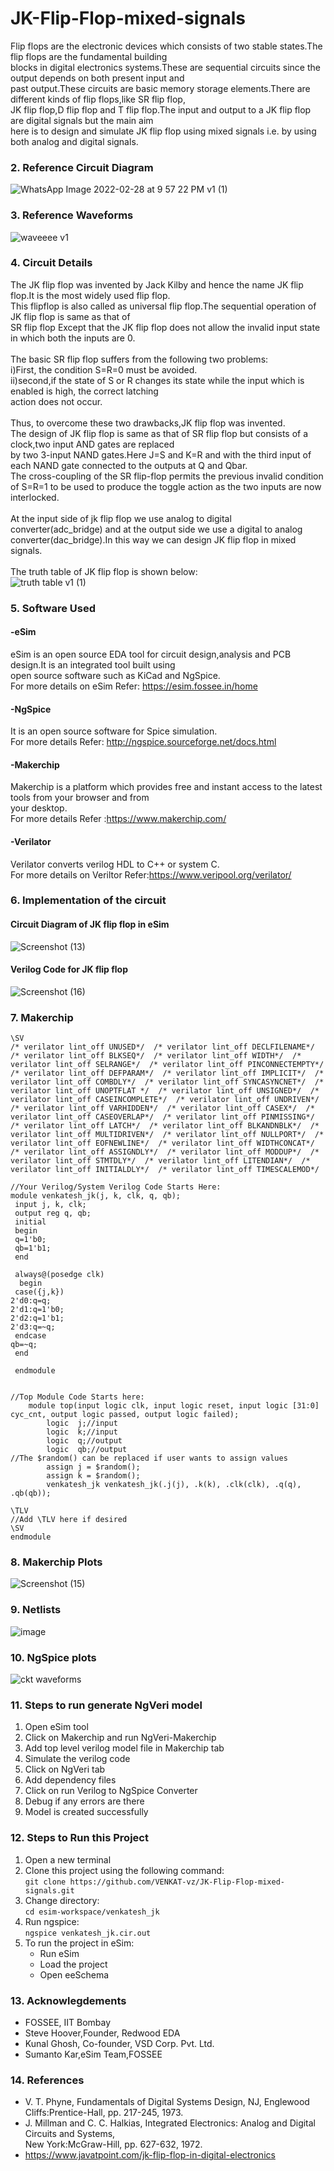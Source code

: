 # JK-Flip-Flop-mixed-signals
Flip flops are the electronic devices which consists of two stable states.The flip flops are the fundamental building<br />
blocks in digital electronics systems.These are sequential circuits since the output depends on both present input and <br />
past output.These circuits are basic memory storage elements.There are different kinds of flip flops,like SR flip flop,<br />
JK flip flop,D flip flop and T flip flop.The input and output to a JK flip flop are digital signals but the main aim <br />
here is to design and simulate JK flip flop using mixed signals i.e. by using both analog and digital signals.<br />  
### 2. Reference Circuit Diagram
![WhatsApp Image 2022-02-28 at 9 57 22 PM v1 (1)](https://user-images.githubusercontent.com/96101971/156883575-05f13deb-72bd-4dbc-8d24-830a7154bde6.jpg)
### 3. Reference Waveforms
![waveeee v1](https://user-images.githubusercontent.com/96101971/156883624-a2795472-1634-4b0c-93c5-4646202b8fd8.jpg)
### 4. Circuit Details
The JK flip flop was invented by Jack Kilby and hence the name JK flip flop.It is the most widely used flip flop.<br />
This flipflop is also called as universal flip flop.The sequential operation of JK flip flop is same as that of<br />
SR flip flop Except that the JK flip flop does not allow the invalid input state in which both the inputs are 0.<br />
<br />
The basic SR flip flop suffers from the following two problems:<br />
i)First, the condition S=R=0 must be avoided.<br />
ii)second,if the state of S or R changes its state while the input which is enabled is high, the correct latching<br />
action does not occur.<br />
<br />
Thus, to overcome these two drawbacks,JK flip flop was invented.<br />
The design of JK flip flop is same as that of SR flip flop but consists of a clock,two input AND gates are replaced <br />
by two 3-input NAND gates.Here J=S and K=R and with the third input of each NAND gate connected to the outputs at Q and Qbar.<br />
The cross-coupling of the SR flip-flop permits the previous invalid condition of S=R=1 to be used to produce the toggle action as the two inputs are now interlocked.<br />
<br />
At the input side of jk flip flop we use analog to digital converter(adc_bridge) and at the output side we use a digital to
analog converter(dac_bridge).In this way we can design JK flip flop in mixed signals.<br />
<br />
The truth table of JK flip flop is shown below:<br />
![truth table v1 (1)](https://user-images.githubusercontent.com/96101971/156883268-7974628a-3f9a-42a5-a20c-5a17a5532059.jpg)
<br />
### 5. Software Used
#### -eSim
eSim is an open source EDA tool for circuit design,analysis and PCB design.It is an integrated tool built using<br />
open source software such as KiCad and NgSpice.<br />
For more details on eSim Refer: https://esim.fossee.in/home
#### -NgSpice
It is an open source software for Spice simulation.<br />
For more details Refer: http://ngspice.sourceforge.net/docs.html
#### -Makerchip
Makerchip is a platform which provides free and instant access to the latest tools from your browser and from <br />
your desktop.<br />
For more details Refer :https://www.makerchip.com/
#### -Verilator
Verilator converts verilog HDL to C++ or system C.<br />
For more details on Veriltor Refer:https://www.veripool.org/verilator/
### 6. Implementation of the circuit
#### Circuit Diagram of JK flip flop in eSim
![Screenshot (13)](https://user-images.githubusercontent.com/96101971/156823161-6d7e32e5-9721-480c-b3aa-cfafcdb55cdb.png)
#### Verilog Code for JK flip flop
![Screenshot (16)](https://user-images.githubusercontent.com/96101971/156823861-df41f654-4a56-45bb-b9e9-54d8578f0ef7.png)
### 7. Makerchip
```\TLV_version 1d: tl-x.org
\SV
/* verilator lint_off UNUSED*/  /* verilator lint_off DECLFILENAME*/  /* verilator lint_off BLKSEQ*/  /* verilator lint_off WIDTH*/  /* verilator lint_off SELRANGE*/  /* verilator lint_off PINCONNECTEMPTY*/  /* verilator lint_off DEFPARAM*/  /* verilator lint_off IMPLICIT*/  /* verilator lint_off COMBDLY*/  /* verilator lint_off SYNCASYNCNET*/  /* verilator lint_off UNOPTFLAT */  /* verilator lint_off UNSIGNED*/  /* verilator lint_off CASEINCOMPLETE*/  /* verilator lint_off UNDRIVEN*/  /* verilator lint_off VARHIDDEN*/  /* verilator lint_off CASEX*/  /* verilator lint_off CASEOVERLAP*/  /* verilator lint_off PINMISSING*/  /* verilator lint_off LATCH*/  /* verilator lint_off BLKANDNBLK*/  /* verilator lint_off MULTIDRIVEN*/  /* verilator lint_off NULLPORT*/  /* verilator lint_off EOFNEWLINE*/  /* verilator lint_off WIDTHCONCAT*/  /* verilator lint_off ASSIGNDLY*/  /* verilator lint_off MODDUP*/  /* verilator lint_off STMTDLY*/  /* verilator lint_off LITENDIAN*/  /* verilator lint_off INITIALDLY*/  /* verilator lint_off TIMESCALEMOD*/  

//Your Verilog/System Verilog Code Starts Here:
module venkatesh_jk(j, k, clk, q, qb);
 input j, k, clk;
 output reg q, qb;
 initial
 begin
 q=1'b0;
 qb=1'b1;
 end
 
 always@(posedge clk)
  begin
 case({j,k})
2'd0:q=q;
2'd1:q=1'b0;
2'd2:q=1'b1;
2'd3:q=~q;
 endcase
qb=~q;
 end
 
 endmodule


//Top Module Code Starts here:
	module top(input logic clk, input logic reset, input logic [31:0] cyc_cnt, output logic passed, output logic failed);
		logic  j;//input
		logic  k;//input
		logic  q;//output
		logic  qb;//output
//The $random() can be replaced if user wants to assign values
		assign j = $random();
		assign k = $random();
		venkatesh_jk venkatesh_jk(.j(j), .k(k), .clk(clk), .q(q), .qb(qb));
	
\TLV
//Add \TLV here if desired                                     
\SV
endmodule
````
### 8. Makerchip Plots
![Screenshot (15)](https://user-images.githubusercontent.com/96101971/156872040-b5d4c26b-f2c3-40b5-91f5-f10f26fdb51b.png)
### 9. Netlists
![image](https://user-images.githubusercontent.com/96101971/156872197-2ca2ffd2-513b-40f4-9a8c-96ad9e804715.png)
### 10. NgSpice plots
![ckt waveforms](https://user-images.githubusercontent.com/96101971/156872325-1139187b-34a1-444e-b308-09af2fd1ecd6.png)
### 11. Steps to run generate NgVeri model
   1. Open eSim tool<br />
   2. Click on Makerchip and run NgVeri-Makerchip<br />
   3. Add top level verilog model file in Makerchip tab<br />
   4. Simulate the verilog code <br />
   5. Click on NgVeri tab <br />
   6. Add dependency files<br />
   7. Click on run Verilog to NgSpice Converter<br />
   8. Debug if any errors are there<br />
   9. Model is created successfully<br />
### 12. Steps to Run this Project
   1. Open a new terminal<br />
   2. Clone this project using the following command:<br />
   ```git clone https://github.com/VENKAT-vz/JK-Flip-Flop-mixed-signals.git```<br />
   3. Change directory:<br />
   ```cd esim-workspace/venkatesh_jk```<br />
   4. Run ngspice:<br />
   ```ngspice venkatesh_jk.cir.out```<br /> 
   5. To run the project in eSim:<br /> 
      - Run eSim<br /> 
      - Load the project<br /> 
      - Open eeSchema<br /> 
### 13. Acknowlegdements
   *  FOSSEE, IIT Bombay
   *  Steve Hoover,Founder, Redwood EDA 
   *  Kunal Ghosh, Co-founder, VSD Corp. Pvt. Ltd.
   *  Sumanto Kar,eSim Team,FOSSEE
### 14. References
   *  V. T. Phyne, Fundamentals of Digital Systems Design, NJ, Englewood Cliffs:Prentice-Hall, pp. 217-245, 1973.<br /> 
   *  J. Millman and C. C. Halkias, Integrated Electronics: Analog and Digital Circuits and Systems,<br /> 
        New York:McGraw-Hill, pp. 627-632, 1972.<br /> 
   *  https://www.javatpoint.com/jk-flip-flop-in-digital-electronics	

